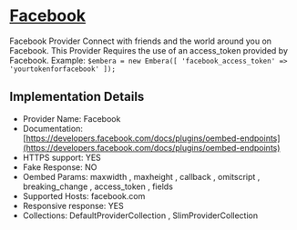 # [Facebook](https://facebook.com)

Facebook Provider
Connect with friends and the world around you on
Facebook. This Provider
Requires the use of an access_token provided by
Facebook. Example: `$embera = new Embera([ 'facebook_access_token' =>
'yourtokenforfacebook' ]);`

## Implementation Details

- Provider
Name: Facebook
- Documentation: [https://developers.facebook.com/docs/plugins/oembed-endpoints](https://developers.facebook.com/docs/plugins/oembed-endpoints)
- HTTPS support: YES
- Fake Response: NO
- Oembed Params: maxwidth , maxheight , callback , omitscript , breaking_change , access_token , fields
- Supported Hosts: facebook.com
- Responsive response: YES
- Collections: DefaultProviderCollection , SlimProviderCollection


